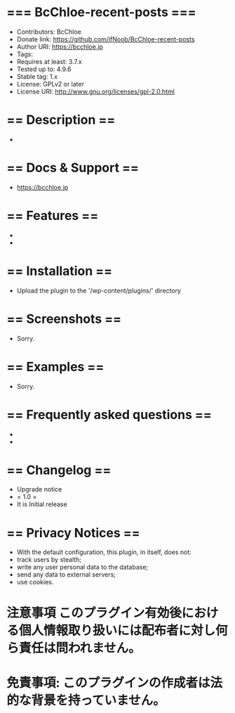 # === BcChloe-recent-posts ===
* Contributors: BcChloe
* Donate link: https://github.com/ifNoob/BcChloe-recent-posts
* Author URI: https://bcchloe.jp
* Tags: 
* Requires at least: 3.7.x
* Tested up to: 4.9.6
* Stable tag: 1.x
* License: GPLv2 or later
* License URI: http://www.gnu.org/licenses/gpl-2.0.html

# == Description ==
* 

# == Docs & Support ==
* https://bcchloe.jp

# == Features ==
* 
* 

# == Installation ==
* Upload the plugin to the '/wp-content/plugins/' directory

# == Screenshots ==
* Sorry.

# == Examples ==
* Sorry.

# == Frequently asked questions ==
* 
* 

# == Changelog ==
* Upgrade notice
* = 1.0 =
* It is Initial release

# == Privacy Notices ==
* With the default configuration, this plugin, in itself, does not:
* track users by stealth;
* write any user personal data to the database;
* send any data to external servers;
* use cookies.

# 注意事項 このプラグイン有効後における個人情報取り扱いには配布者に対し何ら責任は問われません。
# 免責事項: このプラグインの作成者は法的な背景を持っていません。
